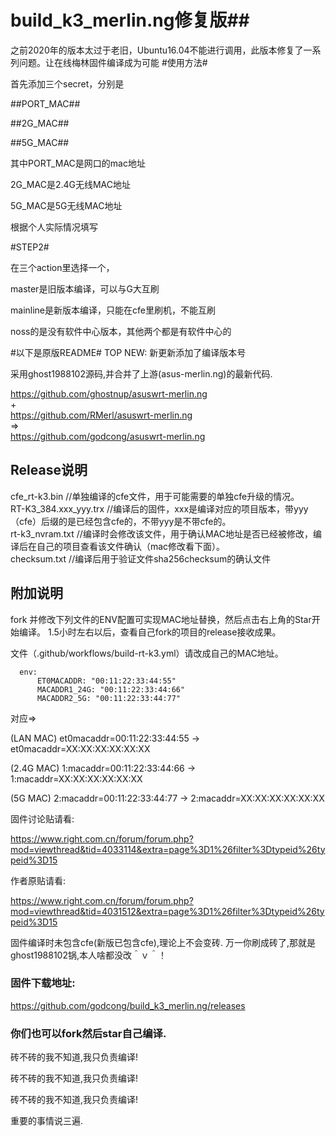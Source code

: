# build_k3_merlin.ng修复版##
之前2020年的版本太过于老旧，Ubuntu16.04不能进行调用，此版本修复了一系列问题。让在线梅林固件编译成为可能
#使用方法#


首先添加三个secret，分别是


##PORT_MAC##


##2G_MAC##


##5G_MAC##


其中PORT_MAC是网口的mac地址


2G_MAC是2.4G无线MAC地址


5G_MAC是5G无线MAC地址


根据个人实际情况填写


#STEP2#


在三个action里选择一个，


master是旧版本编译，可以与G大互刷


mainline是新版本编译，只能在cfe里刷机，不能互刷


noss的是没有软件中心版本，其他两个都是有软件中心的


#以下是原版README#
TOP NEW: 新更新添加了编译版本号


采用ghost1988102源码,并合并了上游(asus-merlin.ng)的最新代码.  

https://github.com/ghostnup/asuswrt-merlin.ng  
+  
https://github.com/RMerl/asuswrt-merlin.ng  
=>  
https://github.com/godcong/asuswrt-merlin.ng  


## Release说明 ##
cfe_rt-k3.bin //单独编译的cfe文件，用于可能需要的单独cfe升级的情况。  
RT-K3_384.xxx_yyy.trx //编译后的固件，xxx是编译对应的项目版本，带yyy（cfe）后缀的是已经包含cfe的，不带yyy是不带cfe的。  
rt-k3_nvram.txt //编译时会修改该文件，用于确认MAC地址是否已经被修改，编译后在自己的项目查看该文件确认（mac修改看下面）。  
checksum.txt //编译后用于验证文件sha256checksum的确认文件  

## 附加说明 ##
fork 并修改下列文件的ENV配置可实现MAC地址替换，然后点击右上角的Star开始编译。
1.5小时左右以后，查看自己fork的项目的release接收成果。

文件（.github/workflows/build-rt-k3.yml）请改成自己的MAC地址。

```
  env:
      ET0MACADDR: "00:11:22:33:44:55"    
      MACADDR1_24G: "00:11:22:33:44:66"
      MACADDR2_5G: "00:11:22:33:44:77"
```
对应=>  

(LAN MAC) et0macaddr=00:11:22:33:44:55 -> et0macaddr=XX:XX:XX:XX:XX:XX

(2.4G MAC) 1:macaddr=00:11:22:33:44:66 -> 1:macaddr=XX:XX:XX:XX:XX:XX

(5G MAC) 2:macaddr=00:11:22:33:44:77 -> 2:macaddr=XX:XX:XX:XX:XX:XX

固件讨论贴请看:


https://www.right.com.cn/forum/forum.php?mod=viewthread&tid=4033114&extra=page%3D1%26filter%3Dtypeid%26typeid%3D15


作者原贴请看:


https://www.right.com.cn/forum/forum.php?mod=viewthread&tid=4031512&extra=page%3D1%26filter%3Dtypeid%26typeid%3D15

固件编译时未包含cfe(新版已包含cfe),理论上不会变砖.
万一你刷成砖了,那就是ghost1988102锅,本人啥都没改＾ｖ＾！


### 固件下载地址: ###

https://github.com/godcong/build_k3_merlin.ng/releases

### 你们也可以fork然后star自己编译. ###


砖不砖的我不知道,我只负责编译!　　

砖不砖的我不知道,我只负责编译!　　

砖不砖的我不知道,我只负责编译!　　

重要的事情说三遍.　　


